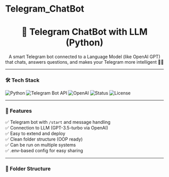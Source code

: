 # Telegram_ChatBot

<h1 align="center">🤖 Telegram ChatBot with LLM (Python)</h1>
<p align="center">
  A smart Telegram bot connected to a Language Model (like OpenAI GPT) that chats, answers questions, and makes your Telegram more intelligent 💬✨
</p>

---

### 🛠 Tech Stack

![Python](https://img.shields.io/badge/Python-3.10-blue?logo=python)
![Telegram Bot API](https://img.shields.io/badge/Telegram%20Bot-API-blue?logo=telegram)
![OpenAI](https://img.shields.io/badge/OpenAI-GPT--3.5-lightgrey?logo=openai)
![Status](https://img.shields.io/badge/status-active-brightgreen)
![License](https://img.shields.io/badge/license-MIT-blue)

---

### 🎯 Features

✅ Telegram bot with `/start` and message handling  
✅ Connection to LLM (GPT-3.5-turbo via OpenAI)  
✅ Easy to extend and deploy  
✅ Clean folder structure (OOP ready)  
✅ Can be run on multiple systems  
✅ .env-based config for easy sharing  

---

### 📁 Folder Structure

